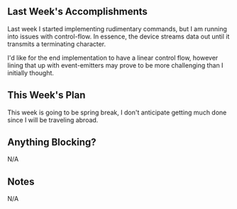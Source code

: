 ## Last Week's Accomplishments

Last week I started implementing rudimentary commands, but I am running into issues with control-flow.
In essence, the device streams data out until it transmits a terminating character.

I'd like for the end implementation to have a linear control flow, however lining that up with event-emitters
may prove to be more challenging than I initially thought. 

## This Week's Plan

This week is going to be spring break, I don't anticipate getting much done since I will be traveling abroad.

## Anything Blocking?

N/A

## Notes

N/A
